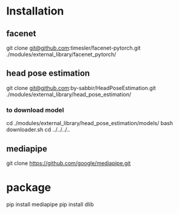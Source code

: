 # Installation

## facenet
git clone git@github.com:timesler/facenet-pytorch.git ./modules/external_library/facenet_pytorch/

## head pose estimation
git clone git@github.com:by-sabbir/HeadPoseEstimation.git ./modules/external_library/head_pose_estimation/

### to download model
cd ./modules/external_library/head_pose_estimation/models/
bash downloader.sh
cd ../../../..

## mediapipe
git clone https://github.com/google/mediapipe.git 


# package
pip install mediapipe
pip install dlib